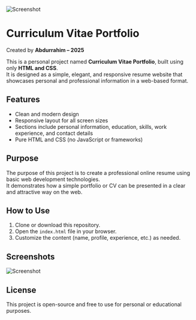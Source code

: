 ![Screenshot](https://i.imgur.com/jvI0F1S.png)

# Curriculum Vitae Portfolio

Created by **Abdurrahim – 2025**

This is a personal project named **Curriculum Vitae Portfolio**, built using only **HTML and CSS**.  
It is designed as a simple, elegant, and responsive resume website that showcases personal and professional information in a web-based format.

## Features

- Clean and modern design
- Responsive layout for all screen sizes
- Sections include personal information, education, skills, work experience, and contact details
- Pure HTML and CSS (no JavaScript or frameworks)

## Purpose

The purpose of this project is to create a professional online resume using basic web development technologies.  
It demonstrates how a simple portfolio or CV can be presented in a clear and attractive way on the web.

## How to Use

1. Clone or download this repository.
2. Open the `index.html` file in your browser.
3. Customize the content (name, profile, experience, etc.) as needed.

## Screenshots

![Screenshot](https://i.imgur.com/jvI0F1S.png)

## License

This project is open-source and free to use for personal or educational purposes.
